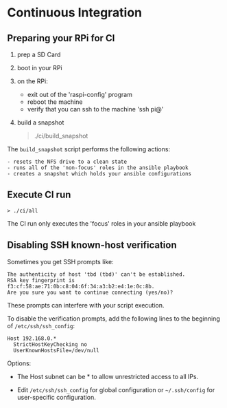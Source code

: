 # Continuous Integration

## Preparing your RPi for CI

1. prep a SD Card

2. boot in your RPi

3. on the RPi:

    - exit out of the 'raspi-config' program
    - reboot the machine
    - verify that you can ssh to the machine 'ssh pi@<machine>'

4. build a snapshot

    > ./ci/build_snapshot

The `build_snapshot` script performs the following actions:

    - resets the NFS drive to a clean state
    - runs all of the 'non-focus' roles in the ansible playbook
    - creates a snapshot which holds your ansible configurations

## Execute CI run

    > ./ci/all

The CI run only executes the 'focus' roles in your ansible playbook

## Disabling SSH known-host verification

Sometimes you get SSH prompts like:

    The authenticity of host 'tbd (tbd)' can't be established.
    RSA key fingerprint is f3:cf:58:ae:71:0b:c8:04:6f:34:a3:b2:e4:1e:0c:8b.
    Are you sure you want to continue connecting (yes/no)? 

These prompts can interfere with your script execution.

To disable the verification prompts, add the following lines to the beginning
of `/etc/ssh/ssh_config`:


    Host 192.168.0.*
      StrictHostKeyChecking no
      UserKnownHostsFile=/dev/null

Options:
  
  - The Host subnet can be * to allow unrestricted access to all IPs.

  - Edit `/etc/ssh/ssh_config` for global configuration or `~/.ssh/config` for
    user-specific configuration.
